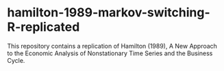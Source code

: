 # hamilton-1989-markov-switching-R-replicated
This repository contains a replication of Hamilton (1989), A New Approach to the Economic Analysis of Nonstationary Time Series and the Business Cycle.
